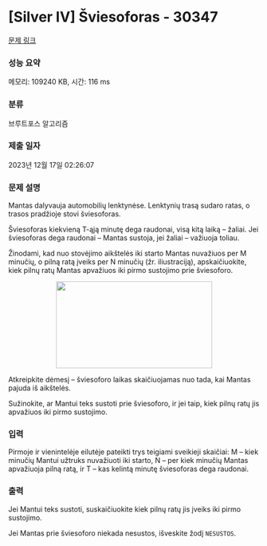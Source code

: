 # [Silver IV] Šviesoforas - 30347 

[문제 링크](https://www.acmicpc.net/problem/30347) 

### 성능 요약

메모리: 109240 KB, 시간: 116 ms

### 분류

브루트포스 알고리즘

### 제출 일자

2023년 12월 17일 02:26:07

### 문제 설명

<p>Mantas dalyvauja automobilių lenktynėse. Lenktynių trasą sudaro ratas, o trasos pradžioje stovi šviesoforas.</p>

<p>Šviesoforas kiekvieną T-ąją minutę dega raudonai, visą kitą laiką – žaliai. Jei šviesoforas dega raudonai – Mantas sustoja, jei žaliai – važiuoja toliau.</p>

<p>Žinodami, kad nuo stovėjimo aikštelės iki starto Mantas nuvažiuos per M minučių, o pilną ratą įveiks per N minučių (žr. iliustraciją), apskaičiuokite, kiek pilnų ratų Mantas apvažiuos iki pirmo sustojimo prie šviesoforo.</p>

<p style="text-align: center;"><img alt="" src="https://upload.acmicpc.net/582503ab-d9c6-44e5-94b1-fc23b4eaf84d/-/preview/" style="width: 313px; height: 174px;"></p>

<p>Atkreipkite dėmesį – šviesoforo laikas skaičiuojamas nuo tada, kai Mantas pajuda iš aikštelės.</p>

<p>Sužinokite, ar Mantui teks sustoti prie šviesoforo, ir jei taip, kiek pilnų ratų jis apvažiuos iki pirmo sustojimo.</p>

### 입력 

 <p>Pirmoje ir vienintelėje eilutėje pateikti trys teigiami sveikieji skaičiai: M – kiek minučių Mantui užtruks nuvažiuoti iki starto, N – per kiek minučių Mantas apvažiuoja pilną ratą, ir T – kas kelintą minutę šviesoforas dega raudonai.</p>

### 출력 

 <p>Jei Mantui teks sustoti, suskaičiuokite kiek pilnų ratų jis įveiks iki pirmo sustojimo.</p>

<p>Jei Mantas prie šviesoforo niekada nesustos, išveskite žodį <code>NESUSTOS</code>.</p>

